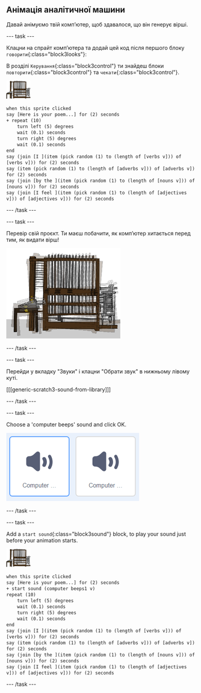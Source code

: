 ## Анімація аналітичної машини

Давай анімуємо твій комп’ютер, щоб здавалося, що він генерує вірші.

\--- task \---

Клацни на спрайт комп’ютера та додай цей код після першого блоку `говорити`{:class="block3looks"}:

В розділі `Керування`{:class="block3control"} ти знайдеш блоки `повторити`{:class="block3control"} та `чекати`{:class="block3control"}.

![computer sprite](images/computer-sprite.png)

```blocks3
when this sprite clicked
say [Here is your poem...] for (2) seconds
+ repeat (10)
    turn left (5) degrees
    wait (0.1) seconds
    turn right (5) degrees
    wait (0.1) seconds  
end
say (join [I ](item (pick random (1) to (length of [verbs v])) of [verbs v])) for (2) seconds
say (item (pick random (1) to (length of [adverbs v])) of [adverbs v]) for (2) seconds
say (join [by the ](item (pick random (1) to (length of [nouns v])) of [nouns v])) for (2) seconds
say (join [I feel ](item (pick random (1) to (length of [adjectives v])) of [adjectives v])) for (2) seconds
```

\--- /task \---

\--- task \---

Перевір свій проєкт. Ти маєш побачити, як комп’ютер хитається перед тим, як видати вірш!

![computer sprite shaking back and forth](images/poetry-animate-test.png)

\--- /task \---

\--- task \---

Перейди у вкладку "Звуки" і клацни "Обрати звук" в нижньому лівому куті.

[[[generic-scratch3-sound-from-library]]]

\--- /task \---

\--- task \---

Choose a 'computer beeps' sound and click OK.

![computer beeps 1 and 2 sounds in sound library](images/poetry-beeps.png)

\--- /task \---

\--- task \---

Add a `start sound`{:class="block3sound"} block, to play your sound just before your animation starts.

![computer sprite](images/computer-sprite.png)

```blocks3
when this sprite clicked
say [Here is your poem...] for (2) seconds
+ start sound (computer beeps1 v)
repeat (10)
    turn left (5) degrees
    wait (0.1) seconds
    turn right (5) degrees
    wait (0.1) seconds  
end
say (join [I ](item (pick random (1) to (length of [verbs v])) of [verbs v])) for (2) seconds
say (item (pick random (1) to (length of [adverbs v])) of [adverbs v]) for (2) seconds
say (join [by the ](item (pick random (1) to (length of [nouns v])) of [nouns v])) for (2) seconds
say (join [I feel ](item (pick random (1) to (length of [adjectives v])) of [adjectives v])) for (2) seconds
```

\--- /task \---